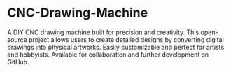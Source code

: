 # CNC-Drawing-Machine
A DIY CNC drawing machine built for precision and creativity. This open-source project allows users to create detailed designs by converting digital drawings into physical artworks. Easily customizable and perfect for artists and hobbyists. Available for collaboration and further development on GitHub.
